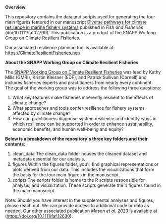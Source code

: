 

**Overview**

This repository contains the data and scripts used for generating the four main figures featured in our manuscript [Diverse pathways for climate resilience in marine fishery  systems](https://doi.org/10.1111/faf.12790) published in _Fish and Fisheries_ (doi:10.1111/faf.12790). This publication is a product of the SNAPP Working Group on Climate Resilient Fisheries. 

Our associated resilience planning tool is available at: https://ClimateResilientFisheries.net/


**About the SNAPP Working Group on Climate Resilient Fisheries**

The [SNAPP Working Group on Climate Resilient Fisheries](https://snappartnership.net/teams/climate-resilient-fisheries/) was lead by Kathy Mills (GMRI), Kristin Kleisner (EDF), and Patrick Sullivan (Cornell) and includes fisheries experts and practitioners from nearly every continent. The goal of the working group was to address the following three questions:

1. What key features make fisheries inherently resilient to the effects of climate change?
2. What approaches and tools confer resilience for fishery systems affected by climate change?
3. How can practitioners diagnose system resilience and identify ways in which resilience can be supported in order to enhance sustainability, economic benefits, and human well-being and equity?


**Below is a breakdown of the repository's three key folders and their contents:**

1. clean_data
The clean_data folder houses the cleaned dataset and metadata essential for our analysis. 
2. figures
Within the figures folder, you'll find graphical representations or plots derived from our data. This includes the visualizations that form the basis for the four main figures in the manuscript.
3. scripts
The scripts folder is home to the R scripts responsible for analysis, and visualization. These scripts generate the 4 figures found in the main manuscript.

Note: Should you have interest in the supplemental analyses and figures, please reach out. We can provide access to additional code or data as needed. Our other associated publication *Mason et al. 2023* is available at (https://doi.org/10.1111/faf.12630). 
